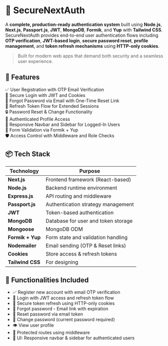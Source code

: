 # 🔐 SecureNextAuth

A **complete, production-ready authentication system** built using **Node.js**, **Next.js**, **Passport.js**, **JWT**, **MongoDB**, **Formik**, and **Yup** with **Tailwind CSS**. SecureNextAuth provides end-to-end user authentication flows including **OTP verification**, **JWT-based login**, **secure password reset**, **profile management**, and **token refresh mechanisms** using **HTTP-only cookies**.

> Built for modern web apps that demand both security and a seamless user experience.



## 🚀 Features

✅ User Registration with OTP Email Verification  
🔐 Secure Login with JWT and Cookies  
📧 Forgot Password via Email with One-Time Reset Link  
🔁 Refresh Token Flow for Extended Sessions  
🔒 Password Reset & Change Functionality  
👤 Authenticated Profile Access  
🧭 Responsive Navbar and Sidebar for Logged-In Users  
🧠 Form Validation via Formik + Yup  
🛡️ Access Control with Middleware and Role Checks  



## 📦 Tech Stack

| Technology      | Purpose                             |
|-----------------|-------------------------------------|
| **Next.js**     | Frontend framework (React-based)    |
| **Node.js**     | Backend runtime environment         |
| **Express.js**  | API routing and middleware          |
| **Passport.js** | Authentication strategy management  |
| **JWT**         | Token-based authentication          |
| **MongoDB**     | Database for user and token storage |
| **Mongoose**    | MongoDB ODM                         |
| **Formik + Yup**| Form state and validation handling  |
| **Nodemailer**  | Email sending (OTP & Reset links)   |
| **Cookies**     | Store access & refresh tokens       |
| **Tailwind CSS**| For designing                       |



## 🧪 Functionalities Included

- ✅ Register new account with email OTP verification
- 🔐 Login with JWT access and refresh token flow
- 🔁 Secure token refresh using HTTP-only cookies
- 🧠 Forgot password - Email link with expiration
- 🔄 Reset password via email token
- 🔑 Change password (current password required)
- 👁️ View user profile
- 🚫 Protected routes using middleware
- 🧭 UI: Responsive navbar & sidebar for authenticated users




